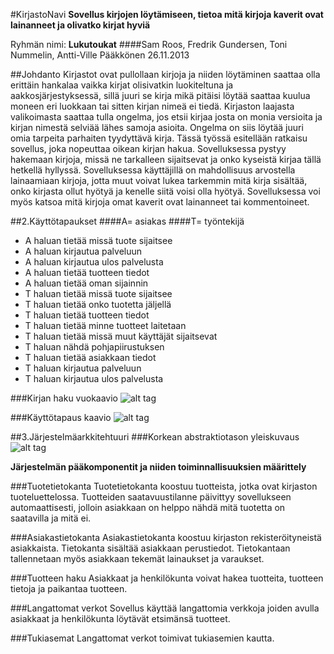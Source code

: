 #KirjastoNavi
**Sovellus kirjojen löytämiseen, tietoa mitä kirjoja kaverit ovat lainanneet ja olivatko kirjat hyviä**

Ryhmän nimi: **Lukutoukat**
####Sam Roos, Fredrik Gundersen, Toni Nummelin, Antti-Ville Pääkkönen
26.11.2013

##Johdanto
Kirjastot ovat pullollaan kirjoja ja niiden löytäminen saattaa olla erittäin hankalaa vaikka kirjat olisivatkin luokiteltuna ja aakkosjärjestyksessä, sillä juuri se kirja mikä pitäisi löytää saattaa kuulua moneen eri luokkaan tai sitten kirjan nimeä ei tiedä. Kirjaston laajasta valikoimasta saattaa tulla ongelma, jos etsii kirjaa josta on monia versioita ja kirjan nimestä selviää lähes samoja asioita. Ongelma on siis löytää juuri omia tarpeita parhaiten tyydyttävä kirja.
Tässä työssä esitellään ratkaisu sovellus, joka nopeuttaa oikean kirjan hakua. Sovelluksessa pystyy hakemaan kirjoja, missä ne tarkalleen sijaitsevat ja onko kyseistä kirjaa tällä hetkellä hyllyssä. Sovelluksessa käyttäjillä on mahdollisuus arvostella lainaamiaan kirjoja, jotta muut voivat lukea tarkemmin mitä kirja sisältää, onko kirjasta ollut hyötyä ja kenelle siitä voisi olla hyötyä. Sovelluksessa voi myös katsoa mitä kirjoja omat kaverit ovat lainanneet tai kommentoineet.

##2.Käyttötapaukset
####A= asiakas
####T= työntekijä
-	A haluan tietää missä tuote sijaitsee
-	A haluan kirjautua palveluun
-	A haluan kirjautua ulos palvelusta
-	A haluan tietää tuotteen tiedot
-	A haluan tietää oman sijainnin
-	T haluan tietää missä tuote sijaitsee
-	T haluan tietää onko tuotetta jäljellä
-	T haluan tietää tuotteen tiedot
-	T haluan tietää minne tuotteet laitetaan
-	T haluan tietää missä muut käyttäjät sijaitsevat
-	T haluan nähdä pohjapiirustuksen
-	T haluan tietää asiakkaan tiedot
-	T haluan kirjautua palveluun
-	T haluan kirjautua ulos palvelusta


###Kirjan haku vuokaavio
![alt tag](http://users.metropolia.fi/~samr/kauppa_projekti/KauppaNavi/flowchart.jpg)

###Käyttötapaus kaavio
![alt tag](http://users.metropolia.fi/~fredrikg/ohjelmisto/käyttötapauskaavio.png)

##3.Järjestelmäarkkitehtuuri
###Korkean abstraktiotason yleiskuvaus
![alt tag](http://users.metropolia.fi/~toninu/abstraktio.PNG)

**Järjestelmän pääkomponentit ja niiden toiminnallisuuksien määrittely**

###Tuotetietokanta
Tuotetietokanta koostuu tuotteista, jotka ovat kirjaston tuoteluettelossa. Tuotteiden saatavuustilanne päivittyy sovellukseen automaattisesti, jolloin asiakkaan on helppo nähdä mitä tuotetta on saatavilla ja mitä ei. 

###Asiakastietokanta
Asiakastietokanta koostuu kirjaston rekisteröityneistä asiakkaista. Tietokanta sisältää asiakkaan perustiedot. Tietokantaan tallennetaan myös asiakkaan tekemät lainaukset ja varaukset.

###Tuotteen haku
Asiakkaat ja henkilökunta voivat hakea tuotteita, tuotteen tietoja ja paikantaa tuotteen.

###Langattomat verkot
Sovellus käyttää langattomia verkkoja joiden avulla asiakkaat ja henkilökunta löytävät etsimänsä tuotteet.

###Tukiasemat
Langattomat verkot toimivat tukiasemien kautta.

